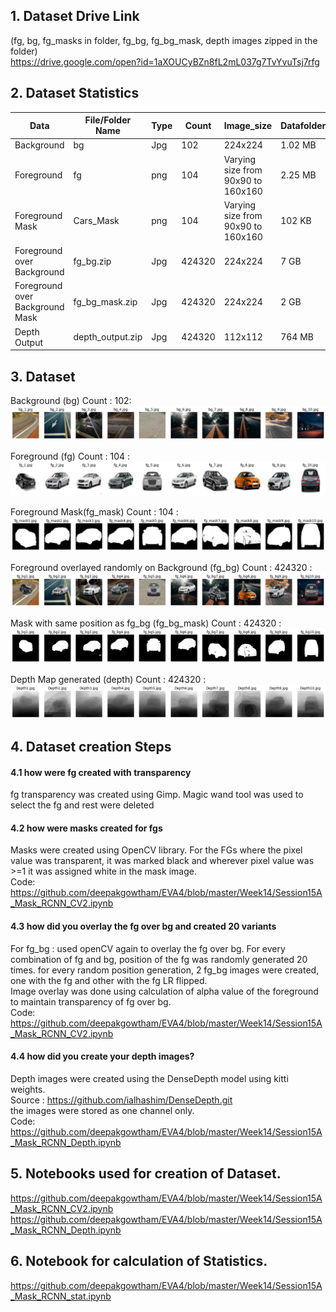 
## 1. Dataset Drive Link

(fg, bg, fg_masks in folder, fg_bg, fg_bg_mask, depth images zipped in the folder)
<br>
https://drive.google.com/open?id=1aXOUCyBZn8fL2mL037g7TvYvuTsj7rfg

## 2. Dataset Statistics

| Data | File/Folder Name | Type |Count | Image_size | Datafolder_size | Mean | std |
|---|---|---|---|---|---|---|---|
| Background | bg | Jpg | 102 | 224x224 | 1.02 MB |  |   |
| Foreground | fg | png | 104 | Varying size from 90x90 to 160x160 | 2.25 MB |  |   |
| Foreground Mask | Cars_Mask | png | 104 | Varying size from 90x90 to 160x160 | 102 KB |  |   |
| Foreground over Background | fg_bg.zip | Jpg | 424320 | 224x224 | 7 GB | [0.3931, 0.3785, 0.3606] | [0.1965, 0.1813, 0.1779] |
| Foreground over Background Mask | fg_bg_mask.zip | Jpg | 424320 | 224x224 | 2 GB | [0.1630] | [0.3598] |
| Depth Output | depth_output.zip | Jpg | 424320 | 112x112 | 764 MB | [0.0878] | [0.0157] |


## 3. Dataset



Background (bg)  Count : 102:
![bg](https://github.com/deepakgowtham/EVA4/blob/master/Week14/Images/bg.png)



Foreground (fg) Count : 104 :
![fg](https://github.com/deepakgowtham/EVA4/blob/master/Week14/Images/fg.png)



Foreground Mask(fg_mask) Count : 104 :
![fg_mask](https://github.com/deepakgowtham/EVA4/blob/master/Week14/Images/fg_mask.png)



Foreground overlayed randomly on Background (fg_bg) Count : 424320 :
![fg_bg](https://github.com/deepakgowtham/EVA4/blob/master/Week14/Images/fg_bg.png)



Mask with same position as fg_bg (fg_bg_mask) Count : 424320 :
![fg_bg_mask](https://github.com/deepakgowtham/EVA4/blob/master/Week14/Images/fg_bg_mask.png)



Depth Map generated (depth) Count : 424320 :
![depth](https://github.com/deepakgowtham/EVA4/blob/master/Week14/Images/depth.png)


## 4. Dataset creation Steps
 
#### 4.1 how were fg created with transparency
fg transparency was created using Gimp. Magic wand tool was used to select the fg and rest were deleted

#### 4.2 how were masks created for fgs
Masks were created using OpenCV library. For the FGs where the pixel value was transparent, it was marked black and wherever pixel value was >=1 it was assigned white in the mask image. <br>Code: https://github.com/deepakgowtham/EVA4/blob/master/Week14/Session15A_Mask_RCNN_CV2.ipynb

#### 4.3 how did you overlay the fg over bg and created 20 variants
For fg_bg : used openCV again to overlay the fg over bg. For every combination of fg and bg, position of the fg was randomly generated 20 times. for every random position generation, 2 fg_bg images were created, one with the fg and other with the fg LR flipped.<br> Image overlay was done using calculation of alpha value of the foreground to maintain transparency of fg over bg.<br> Code: https://github.com/deepakgowtham/EVA4/blob/master/Week14/Session15A_Mask_RCNN_CV2.ipynb

#### 4.4 how did you create your depth images? 
Depth images were created using the DenseDepth model using kitti weights. <br>Source : https://github.com/ialhashim/DenseDepth.git <br> the images were stored as one channel only.<br> Code: https://github.com/deepakgowtham/EVA4/blob/master/Week14/Session15A_Mask_RCNN_Depth.ipynb



## 5. Notebooks used for creation of Dataset.
https://github.com/deepakgowtham/EVA4/blob/master/Week14/Session15A_Mask_RCNN_CV2.ipynb
https://github.com/deepakgowtham/EVA4/blob/master/Week14/Session15A_Mask_RCNN_Depth.ipynb


## 6. Notebook for calculation of Statistics.

https://github.com/deepakgowtham/EVA4/blob/master/Week14/Session15A_Mask_RCNN_stat.ipynb
